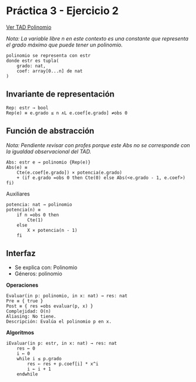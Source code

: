 # Práctica 3 - Ejercicio 2

[Ver TAD Polinomio](../Práctica1/07-Polinomio.tad)

*Nota: La variable libre n en este contexto es una constante que representa el grado máximo que puede tener un polinomio.*

```
polinomio se representa con estr
donde estr es tupla(
    grado: nat,
    coef: array[0...n] de nat
)
```

## Invariante de representación

```
Rep: estr → bool
Rep(e) ≡ e.grado ≤ n ∧L e.coef[e.grado] ≠obs 0
```

## Función de abstracción

*Nota: Pendiente revisar con profes porque este Abs no se corresponde con la igualdad observacional del TAD.*

```
Abs: estr e → polinomio {Rep(e)}
Abs(e) ≡
    Cte(e.coef[e.grado]) × potencia(e.grado)
    + (if e.grado =obs 0 then Cte(0) else Abs(<e.grado - 1, e.coef>) fi)
```

Auxiliares

```
potencia: nat → polinomio
potencia(n) ≡
    if n =obs 0 then
        Cte(1)
    else
        X × potencia(n - 1)
    fi
```

## Interfaz

- Se explica con: Polinomio
- Géneros: polinomio

**Operaciones**

```
Evaluar(in p: polinomio, in x: nat) → res: nat
Pre ≡ { true }
Post ≡ { res =obs evaluar(p, x) }
Complejidad: O(n)
Aliasing: No tiene.
Descripción: Evalúa el polinomio p en x.
```

**Algoritmos**

```
iEvaluar(in p: estr, in x: nat) → res: nat
    res ← 0
    i ← 0
    while i ≤ p.grado
        res ← res + p.coef[i] * x^i
        i ← i + 1
    endwhile
```
